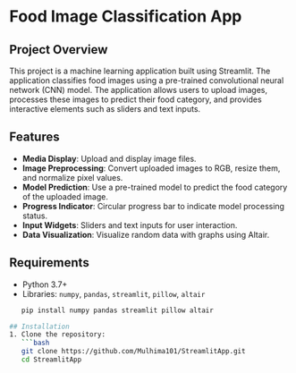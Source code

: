 # Food Image Classification App

## Project Overview
This project is a machine learning application built using Streamlit. The application classifies food images using a pre-trained convolutional neural network (CNN) model. The application allows users to upload images, processes these images to predict their food category, and provides interactive elements such as sliders and text inputs.

## Features
- **Media Display**: Upload and display image files.
- **Image Preprocessing**: Convert uploaded images to RGB, resize them, and normalize pixel values.
- **Model Prediction**: Use a pre-trained model to predict the food category of the uploaded image.
- **Progress Indicator**: Circular progress bar to indicate model processing status.
- **Input Widgets**: Sliders and text inputs for user interaction.
- **Data Visualization**: Visualize random data with graphs using Altair.

## Requirements
- Python 3.7+
- Libraries: `numpy`, `pandas`, `streamlit`, `pillow`, `altair`
```bash
   pip install numpy pandas streamlit pillow altair

## Installation
1. Clone the repository:
   ```bash
   git clone https://github.com/Mulhima101/StreamlitApp.git
   cd StreamlitApp
